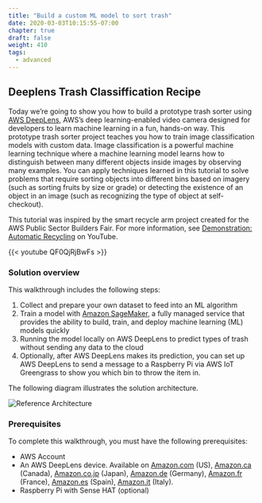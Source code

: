 ```yaml
---
title: "Build a custom ML model to sort trash"
date: 2020-03-03T10:15:55-07:00
chapter: true
draft: false
weight: 410
tags:
  - advanced
---
```

## Deeplens Trash Classiffication Recipe

Today we’re going to show you how to build a prototype trash sorter using [AWS DeepLens](https://aws.amazon.com/deeplens/), AWS’s deep learning-enabled video camera designed for developers to learn machine learning in a fun, hands-on way. This prototype trash sorter project teaches you how to train image classification models with custom data. Image classification is a powerful machine learning technique where a machine learning model learns how to distinguish between many different objects inside images by observing many examples. You can apply techniques learned in this tutorial to solve problems that require sorting objects into different bins based on imagery (such as sorting fruits by size or grade) or detecting the existence of an object in an image (such as recognizing the type of object at self-checkout). 

This tutorial was inspired by the smart recycle arm project created for the AWS Public Sector Builders Fair. For more information, see [Demonstration: Automatic Recycling](https://www.youtube.com/watch?v=QF0QjRjBwFs) on YouTube.

{{< youtube QF0QjRjBwFs >}}

### Solution overview

This walkthrough includes the following steps:

1. Collect and prepare your own dataset to feed into an ML algorithm
1. Train a model with [Amazon SageMaker](https://aws.amazon.com/sagemaker/), a fully managed service that provides the ability to build, train, and deploy machine learning (ML) models quickly
1. Running the model locally on AWS DeepLens to predict types of trash without sending any data to the cloud
1. Optionally, after AWS DeepLens makes its prediction, you can set up AWS DeepLens to send a message to a Raspberry Pi via AWS IoT Greengrass to show you which bin to throw the item in.

The following diagram illustrates the solution architecture.

![Reference Architecture](/images/400_advanced/410_build_a_custom_ml/architecturediagram.png)

### Prerequisites

To complete this walkthrough, you must have the following prerequisites:

* AWS Account
* An AWS DeepLens device. Available on [Amazon.com](https://www.amazon.com/dp/B07JLSHR23) (US), [Amazon.ca](https://www.amazon.ca/dp/B07JLSHR23) (Canada), [Amazon.co.jp](https://www.amazon.co.jp/dp/B07F17K9J2) (Japan), [Amazon.de](https://www.amazon.de/dp/B07KYKY2K7) (Germany), [Amazon.fr](https://www.amazon.fr/dp/B07KYKY2K7) (France), [Amazon.es](https://www.amazon.es/dp/B07KYKY2K7) (Spain), [Amazon.it](https://www.amazon.it/dp/B07KYKY2K7) (Italy).
* Raspberry Pi with Sense HAT (optional)

